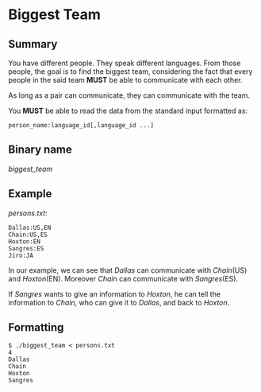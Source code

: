# Biggest Team

## Summary

You have different people. They speak different languages. From those people,
the goal is to find the biggest team, considering the fact that every people
in the said team **MUST** be able to communicate with each other.

As long as a pair can communicate, they can communicate with the team.

You **MUST** be able to read the data from the standard input formatted as:
```
person_name:language_id[,language_id ...]
```

## Binary name

_biggest_team_

## Example

_persons.txt_:
```
Dallas:US,EN
Chain:US,ES
Hoxton:EN
Sangres:ES
Jiro:JA
```

In our example, we can see that _Dallas_ can communicate with _Chain_(US)
and _Hoxton_(EN). Moreover _Chain_ can communicate with _Sangres_(ES).

If _Sangres_ wants to give an information to _Hoxton_, he can tell the
information to _Chain_, who can give it to _Dallas_, and back to _Hoxton_.

## Formatting

```
$ ./biggest_team < persons.txt
4
Dallas
Chain
Hoxton
Sangres
```

